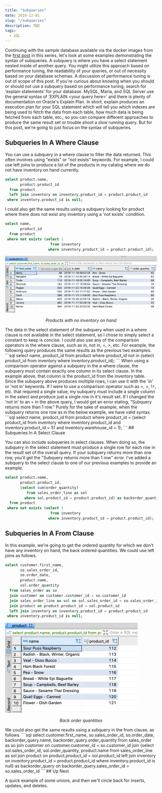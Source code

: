 ```yaml
---
title: "Subqueries"
date: 2019-12-01
slug: "/subqueries"
description: TBD
tags:
  - SQL
---
```

Continuing with the sample database available via the docker images from the [first post](../sql-for-the-uninterested) in this series, let's look at some
examples demonstrating the syntax of subqueries. A subquery is where you have a select statement nested inside of another query.
You might utilize this approach based on performance tuning, the readability of your queries, or out of necessity based on your
database schemas. A discussion of performance tuning is out of scope of this post. If you're curious about knowing when you
should or should not use a subquery based on performance tuning, search for 'explain statements' for your database. MySQL,
Maria, and SQL Server use the general syntax of 'EXPLAIN &lt;your query here&gt;' and there is plenty of documentation on Oracle's
Explain Plan. In short, explain produces an execution plan for your SQL statement which will tell you which indexes are being
used to fetch the data from each table, how much data is being fetched from each table, etc., so you can compare different
approaches to produce the same result set or trouble shoot a slow running query. But for this post, we're going to just focus
on the syntax of subqueries.

## Subqueries In A Where Clause

You can use a subquery in a where clause to filter the data returned. This often involves using "exists" or "not exists"
keywords. For example, I could use left joins to produce a list of the products in my catalog where we do not have inventory on
hand currently.
```sql
select product.name,
       product.product_id
  from product
  left join inventory on inventory.product_id = product.product_id
 where inventory.product_id is null;
```
I could also get the same results using a subquery looking for product where there does not exist any inventory using a 'not exists'
condition.
```sql
select name,
       product_id
  from product
 where not exists (select 1
                     from inventory
                    where inventory.product_id = product.product_id);
```
![Products with no inventory on hand](Screen-Shot-2019-11-30-at-8.44.17-PM.png)
<figcaption align="center">

*Products with no inventory on hand*

</figcaption>
The data in the select statement of the subquery when used in a where clause is not available in the select statement, so I
chose to simply select a constant to keep is concise. I could also use any of the comparison operators in the where clause,
such as in, not in, =, >, etc. For example, the following query produces the same results as the previous two examples.
```sql
select name,
       product_id
  from product
 where product_id not in (select product_id
                            from inventory
                           where inventory.product_id);
```
When using a comparison operator against a subquery in the a where clause, the subquery must contain exactly one column in its
select clause. In the example above, that column is the product_id from the inventory table. Since the subquery above produces
multiple rows, I can use it with the 'in' or 'not in' keywords. If I were to use a comparison operator such as =, >, !=, etc.
that required a single value, my subquery must include a single column in the select and produce just a single row in it's
result set. If I changed the 'not in' to an = in the above query, I would get an error stating, "Subquery returns more than 1 row."
Purely for the sake of example, when the subquery returns one row as in the below example, we have valid syntax.
```sql
 select name,
        product_id
   from product
  where product_id = (select product_id
                        from inventory
                       where inventory.product_id
                         and inventory.product_id = 51
                         and inventory.warehouse_id = 1);
```
## Subqueries In A Select Clause

You can also include subqueries in select clauses. When doing so, the subquery in the select statement must produce a single row
for each row in the result set of the overall query. If your subquery returns more than one row, you'll get the "Subquery returns
more than 1 row" error. I've added a subquery to the select clause to one of our previous examples to provide an example.
```sql
select product.name,
       product.product_id,
       (select sum(order_quantity)
          from sales_order_line as sol
         where sol.product_id = product.product_id) as backorder_quantity
  from product
 where not exists (select 1
                     from inventory
                    where inventory.product_id = product.product_id);
```
## Subqueries In A From Clause

In this example, we're going to get the ordered quantity for which we don't have any inventory on hand, the back ordered
quantities. We could use left joins as follows.
```sql
select customer.first_name,
       so.sales_order_id,
       so.order_date,
       product.name,
       sol.order_quantity
  from sales_order as so
  join customer on customer.customer_id = so.customer_id
  join sales_order_line as sol on sol.sales_order_id = so.sales_order_id
  join product on product.product_id = sol.product_id
  left join inventory on inventory.product_id = product.product_id
 where inventory.product_id is null;
```
![Back order quantities](Screen-Shot-2019-11-30-at-11.07.34-AM.png)
<figcaption align="center">

*Back order quantities*

</figcaption>
We could also get the same results using a subquery in the from clause, as follows.
```sql
select customer.first_name,
       so.sales_order_id,
       so.order_date,
       backorder_query.name,
       backorder_query.order_quantity
  from sales_order as so
  join customer on customer.customer_id = so.customer_id
  join (select sol.sales_order_id,
               sol.order_quantity,
               product.name
          from sales_order_line as sol
          join product on product.product_id = sol.product_id
          left join inventory on inventory.product_id = product.product_id
         where inventory.product_id is null) as backorder_query
    on backorder_query.sales_order_id = so.sales_order_id
```
## Up Next

A quick example of some unions, and then we'll circle back for inserts, updates, and deletes.